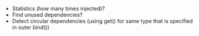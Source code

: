 * Statistics (how many times injected)?
* Find unused dependencies?
* Detect circular dependencies (using get() for same type that is specified in outer bind())
